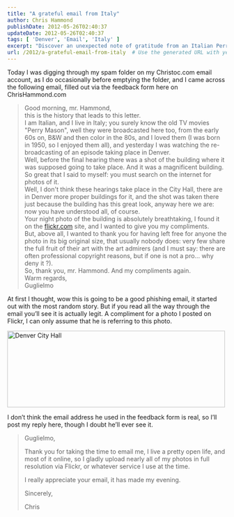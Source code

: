 ```yaml
---
title: "A grateful email from Italy"
author: Chris Hammond
publishDate: 2012-05-26T02:40:37
updateDate: 2012-05-26T02:40:37
tags: [ 'Denver', 'Email', 'Italy' ]
excerpt: "Discover an unexpected note of gratitude from an Italian Perry Mason fan who admired my night photo of Denver City Hall on Flickr."
url: /2012/a-grateful-email-from-italy  # Use the generated URL with year
---
```

<p>Today I was digging through my spam folder on my Christoc.com email account, as I do occasionally before emptying the folder, and I came across the following email, filled out via the feedback form here on ChrisHammond.com</p>  <blockquote>   <p>Good morning, mr. Hammond,      <br />this is the history that leads to this letter.       <br />I am Italian, and I live in Italy; you surely know the old TV movies &quot;Perry Mason&quot;, well they were broadcasted here too, from the early 60s on, B&amp;W and then color in the 80s, and I loved them (I was born in 1950, so I enjoyed them all), and yesterday I was watching the re-broadcasting of an episode taking place in Denver.       <br />Well, before the final hearing there was a shot of the building where it was supposed going to take place. And it was a magnificent building. So great that I said to myself: you must search on the internet for photos of it.       <br />Well, I don't think these hearings take place in the City Hall, there are in Denver more proper buildings for it, and the shot was taken there just because the building has this great look, anyway here we are: now you have understood all, of course.       <br />Your night photo of the building is absolutely breathtaking, I found it on the <a href="https://flickr.com/">flickr.com</a> site, and I wanted to give you my compliments.       <br />But, above all, I wanted to thank you for having left free for anyone the photo in its big original size, that usually nobody does: very few share the full fruit of their art with the art admirers (and I must say: there are often professional copyright reasons, but if one is not a pro... why deny it ?).       <br />So, thank you, mr. Hammond. And my compliments again.       <br />Warm regards,       <br />Guglielmo</p> </blockquote>  <p>At first I thought, wow this is going to be a good phishing email, it started out with the most random story. But if you read all the way through the email you’ll see it is actually legit. A compliment for a photo I posted on Flickr, I can only assume that he is referring to this photo.</p>  <p><a title="Denver City Hall by chrishammond, on Flickr" href="https://www.flickr.com/photos/chammond/4202961850/"><img alt="Denver City Hall" src="https://farm3.staticflickr.com/2563/4202961850_b7c1beee99.jpg" width="500" height="176" /></a></p>  <p>I don’t think the email address he used in the feedback form is real, so I’ll post my reply here, though I doubt he’ll ever see it.</p>  <blockquote>   <p>Guglielmo,</p>    <p>Thank you for taking the time to email me, I live a pretty open life, and most of it online, so I gladly upload nearly all of my photos in full resolution via Flickr, or whatever service I use at the time.</p>    <p>I really appreciate your email, it has made my evening.</p>    <p>Sincerely,</p>    <p>Chris</p></blockquote>

